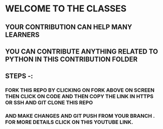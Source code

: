 # WELCOME TO THE CLASSES
## YOUR CONTRIBUTION CAN HELP MANY LEARNERS
## YOU CAN CONTRIBUTE ANYTHING RELATED TO PYTHON IN THIS CONTRIBUTION FOLDER
## STEPS -: 
### FORK THIS REPO BY CLICKING ON FORK ABOVE ON SCREEN THEN CLICK ON CODE AND THEN COPY THE LINK IN HTTPS OR SSH AND GIT CLONE THIS REPO 
### AND MAKE CHANGES AND GIT PUSH FROM YOUR BRANCH . FOR MORE DETAILS CLICK ON THIS YOUTUBE LINK. 
